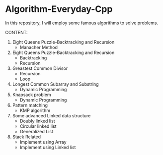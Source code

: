 # Algorithm-Everyday-Cpp
In this repository, I will employ some famous algorithms to solve problems. 

CONTENT:

1. Eight Queens Puzzle-Backtracking and Recursion
    -  Manacher Method
2. Eight Queens Puzzle-Backtracking and Recursion
    - Backtracking
    - Recursion
3. Greastest Common Divisor
    - Recursion
    - Loop
4. Longest Common Subarray and Substring
    - Dynamic Programming
5. Knapsack problem
    - Dynamic Programming
6. Pattern matching
    - KMP algorithm
7. Some advanced Linked data structure
    - Doubly linked list
    - Circular linked list
    - Generalized List
8. Stack Related
    - Implement using Array
    - Implement using Linked list
